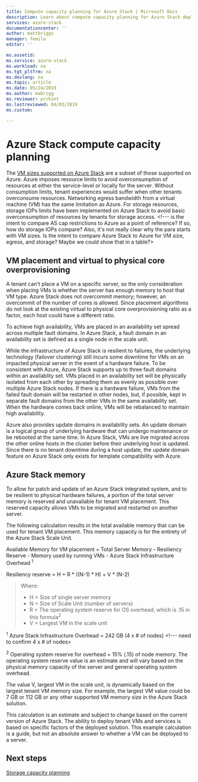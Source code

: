 ```yaml
---
title: Compute capacity planning for Azure Stack | Microsoft Docs
description: Learn about compute capacity planning for Azure Stack deployments.
services: azure-stack
documentationcenter: ''
author: mattbriggs
manager: femila
editor: ''

ms.assetid:
ms.service: azure-stack
ms.workload: na
ms.tgt_pltfrm: na
ms.devlang: na
ms.topic: article
ms.date: 05/24/2019
ms.author: mabrigg
ms.reviewer: prchint
ms.lastreviewed: 04/03/2019
ms.custom: 

---
```


# Azure Stack compute capacity planning
The [VM sizes supported on Azure Stack](../user/azure-stack-vm-sizes.md) are a subset of those supported on Azure. Azure imposes resource limits to avoid overconsumption of resources at either the service-level or locally for the server. Without consumption limits, tenant experiences would suffer when other tenants overconsume resources. Networking egress bandwidth from a virtual machine (VM) has the same limitation as Azure. For storage resources, storage IOPs limits have been implemented on Azure Stack to avoid basic overconsumption of resources by tenants for storage access.  <!--- is the intent to compare AS cap restrictions to Azure as a point of reference? If so, how do storage IOPs compare? Also, it's not really clear why the para starts with VM sizes. Is the intent to compare Azure Stack to Azure for VM size, egress, and storage? Maybe we could show that in a table?>



## VM placement and virtual to physical core overprovisioning

A tenant can't place a VM on a specific server, so the only consideration when placing VMs is whether the server has enough memory to host that VM type. Azure Stack does not overcommit memory; however, an overcommit of the number of cores is allowed. Since placement algorithms do not look at the existing virtual to physical core overprovisioning ratio as a factor, each host could have a different ratio. 

To achieve high availability, VMs are placed in an availability set spread across multiple fault domains. In Azure Stack, a fault domain in an availability set is defined as a single node in the scale unit.

While the infrastructure of Azure Stack is resilient to failures, the underlying technology (failover clustering) still incurs some downtime for VMs on an impacted physical server in the event of a hardware failure. To be consistent with Azure, Azure Stack supports up to three fault domains within an availablity set. VMs placed in an availability set will be physically isolated from each other by spreading them as evenly as possible over multiple Azure Stack nodes. If there is a hardware failure, VMs from the failed fault domain will be restarted in other nodes, but, if possible, kept in separate fault domains from the other VMs in the same availability set. When the hardware comes back online, VMs will be rebalanced to maintain high availability.

Azure also provides update domains in availability sets. An update domain is a logical group of underlying hardware that can undergo maintenance or be rebooted at the same time. In Azure Stack, VMs are live migrated across the other online hosts in the cluster before their underlying host is updated. Since there is no tenant downtime during a host update, the update domain feature on Azure Stack only exists for template compatibility with Azure.



## Azure Stack memory 
To allow for patch and update of an Azure Stack integrated system, and to be resilient to physical hardware failures, a portion of the total server memory is reserved and unavailable for tenant VM placement. This reserved capacity allows VMs to be migrated and restarted on another server.

The following calculation results in the total available memory that can be used for tenant VM placement. This memory capacity is for the entirety of the Azure Stack Scale Unit. 

  Available Memory for VM placement = Total Server Memory - Resiliency Reserve - Memory used by running VMs - Azure Stack Infrastructure Overhead <sup>1</sup>

  Resiliency reserve = H + R * ((N-1) * H) + V * (N-2)

> Where:
> -	H = Size of single server memory
> - N = Size of Scale Unit (number of servers)
> -	R = The operating system reserve for OS overhead, which is .15 in this formula<sup>2</sup>
> -	V = Largest VM in the scale unit

  <sup>1</sup> Azure Stack Infrastructure Overhead = 242 GB (4 x # of nodes) <!--- need to confirm 4 x # of nodes>

  <sup>2</sup> Operating system reserve for overhead = 15% (.15) of node memory. The operating system reserve value is an estimate and will vary based on the physical memory capacity of the server and general operating system overhead.

The value V, largest VM in the scale unit, is dynamically based on the largest tenant VM memory size. For example, the largest VM value could be 7 GB or 112 GB or any other supported VM memory size in the Azure Stack solution.

This calculation is an estimate and subject to change based on the current version of Azure Stack. The ability to deploy tenant VMs and services is based on specific factors of the deployed solution. This example calculation is a guide, but not an absolute answer to whether a VM can be deployed to a server.



## Next steps
[Storage capacity planning](capacity-planning-storage.md)
